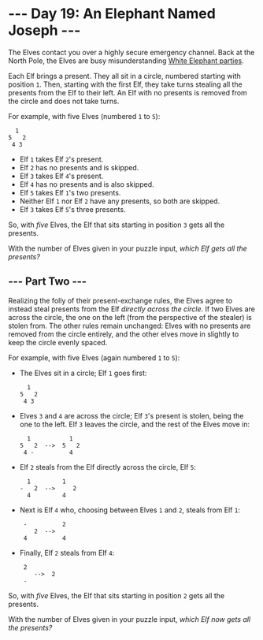 # --- Day 19: An Elephant Named Joseph ---

The Elves contact you over a highly secure emergency channel. Back at the North Pole, the Elves are busy misunderstanding [White Elephant parties](https://en.wikipedia.org/wiki/White_elephant_gift_exchange).

Each Elf brings a present. They all sit in a circle, numbered starting with position `1`. Then, starting with the first Elf, they take turns stealing all the presents from the Elf to their left. An Elf with no presents is removed from the circle and does not take turns.

For example, with five Elves (numbered `1` to `5`):

      1
    5   2
     4 3

*   Elf `1` takes Elf `2`'s present.
*   Elf `2` has no presents and is skipped.
*   Elf `3` takes Elf `4`'s present.
*   Elf `4` has no presents and is also skipped.
*   Elf `5` takes Elf `1`'s two presents.
*   Neither Elf `1` nor Elf `2` have any presents, so both are skipped.
*   Elf `3` takes Elf `5`'s three presents.

So, with _five_ Elves, the Elf that sits starting in position `3` gets all the presents.

With the number of Elves given in your puzzle input, _which Elf gets all the presents?_

## --- Part Two ---

Realizing the folly of their present-exchange rules, the Elves agree to instead steal presents from the Elf _directly across the circle_. If two Elves are across the circle, the one on the left (from the perspective of the stealer) is stolen from. The other rules remain unchanged: Elves with no presents are removed from the circle entirely, and the other elves move in slightly to keep the circle evenly spaced.

For example, with five Elves (again numbered `1` to `5`):

*   The Elves sit in a circle; Elf `1` goes first:

          1
        5   2
         4 3

*   Elves `3` and `4` are across the circle; Elf `3`'s present is stolen, being the one to the left. Elf `3` leaves the circle, and the rest of the Elves move in:

          1           1
        5   2  -->  5   2
         4 -          4

*   Elf `2` steals from the Elf directly across the circle, Elf `5`:

          1         1 
        -   2  -->     2
          4         4 

*   Next is Elf `4` who, choosing between Elves `1` and `2`, steals from Elf `1`:

         -          2  
            2  -->
         4          4

*   Finally, Elf `2` steals from Elf `4`:

         2
            -->  2  
         -

So, with _five_ Elves, the Elf that sits starting in position `2` gets all the presents.

With the number of Elves given in your puzzle input, _which Elf now gets all the presents?_
